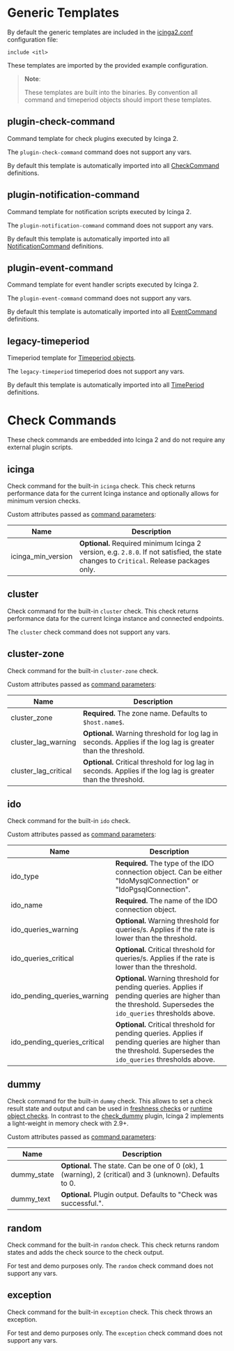 # Generic Templates <a id="generic-templates"></a>

By default the generic templates are included in the [icinga2.conf](04-configuring-icinga-2.md#icinga2-conf) configuration file:

```
include <itl>
```

These templates are imported by the provided example configuration.

> **Note**:
>
> These templates are built into the binaries. By convention
> all command and timeperiod objects should import these templates.

## plugin-check-command <a id="plugin-check-command"></a>

Command template for check plugins executed by Icinga 2.

The `plugin-check-command` command does not support any vars.

By default this template is automatically imported into all [CheckCommand](09-object-types.md#objecttype-checkcommand) definitions.

## plugin-notification-command <a id="plugin-notification-command"></a>

Command template for notification scripts executed by Icinga 2.

The `plugin-notification-command` command does not support any vars.

By default this template is automatically imported into all [NotificationCommand](09-object-types.md#objecttype-notificationcommand) definitions.

## plugin-event-command <a id="plugin-event-command"></a>

Command template for event handler scripts executed by Icinga 2.

The `plugin-event-command` command does not support any vars.

By default this template is automatically imported into all [EventCommand](09-object-types.md#objecttype-eventcommand) definitions.

## legacy-timeperiod <a id="legacy-timeperiod"></a>

Timeperiod template for [Timeperiod objects](09-object-types.md#objecttype-timeperiod).

The `legacy-timeperiod` timeperiod does not support any vars.

By default this template is automatically imported into all [TimePeriod](09-object-types.md#objecttype-timeperiod) definitions.

# Check Commands <a id="check-commands"></a>

These check commands are embedded into Icinga 2 and do not require any external
plugin scripts.

## icinga <a id="icinga"></a>

Check command for the built-in `icinga` check. This check returns performance
data for the current Icinga instance and optionally allows for minimum version checks.

Custom attributes passed as [command parameters](03-monitoring-basics.md#command-passing-parameters):

Name               | Description
-------------------|------------
icinga_min_version | **Optional.** Required minimum Icinga 2 version, e.g. `2.8.0`. If not satisfied, the state changes to `Critical`. Release packages only.

## cluster <a id="icinga-cluster"></a>

Check command for the built-in `cluster` check. This check returns performance
data for the current Icinga instance and connected endpoints.

The `cluster` check command does not support any vars.

## cluster-zone <a id="icinga-cluster-zone"></a>

Check command for the built-in `cluster-zone` check.

Custom attributes passed as [command parameters](03-monitoring-basics.md#command-passing-parameters):

Name                 | Description
---------------------|------------
cluster_zone         | **Required.** The zone name. Defaults to `$host.name$`.
cluster_lag_warning  | **Optional.** Warning threshold for log lag in seconds. Applies if the log lag is greater than the threshold.
cluster_lag_critical | **Optional.** Critical threshold for log lag in seconds. Applies if the log lag is greater than the threshold.

## ido <a id="icinga-ido"></a>

Check command for the built-in `ido` check.

Custom attributes passed as [command parameters](03-monitoring-basics.md#command-passing-parameters):

Name                         | Description
-----------------------------|------------
ido_type                     | **Required.** The type of the IDO connection object. Can be either "IdoMysqlConnection" or "IdoPgsqlConnection".
ido_name                     | **Required.** The name of the IDO connection object.
ido_queries_warning          | **Optional.** Warning threshold for queries/s. Applies if the rate is lower than the threshold.
ido_queries_critical         | **Optional.** Critical threshold for queries/s. Applies if the rate is lower than the threshold.
ido_pending_queries_warning  | **Optional.** Warning threshold for pending queries. Applies if pending queries are higher than the threshold. Supersedes the `ido_queries` thresholds above.
ido_pending_queries_critical | **Optional.** Critical threshold for pending queries. Applies if pending queries are higher than the threshold. Supersedes the `ido_queries` thresholds above.

## dummy <a id="dummy"></a>

Check command for the built-in `dummy` check. This allows to set
a check result state and output and can be used in [freshness checks](08-advanced-topics.md#check-result-freshness)
or [runtime object checks](08-advanced-topics.md#access-object-attributes-at-runtime).
In contrast to the [check_dummy](https://www.monitoring-plugins.org/doc/man/check_dummy.html)
plugin, Icinga 2 implements a light-weight in memory check with 2.9+.

Custom attributes passed as [command parameters](03-monitoring-basics.md#command-passing-parameters):

Name        | Description
------------|------------
dummy_state | **Optional.** The state. Can be one of 0 (ok), 1 (warning), 2 (critical) and 3 (unknown). Defaults to 0.
dummy_text  | **Optional.** Plugin output. Defaults to "Check was successful.".

## random <a id="random"></a>

Check command for the built-in `random` check. This check returns random states
and adds the check source to the check output.

For test and demo purposes only. The `random` check command does not support
any vars.

## exception <a id="exception"></a>

Check command for the built-in `exception` check. This check throws an exception.

For test and demo purposes only. The `exception` check command does not support
any vars.
